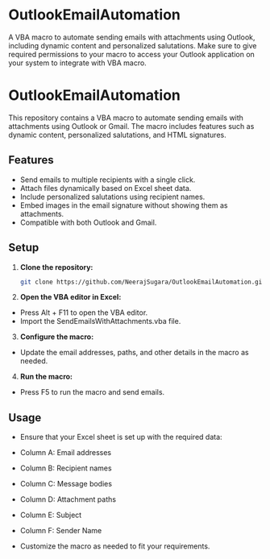 # OutlookEmailAutomation
A VBA macro to automate sending emails with attachments using Outlook, including dynamic content and personalized salutations. Make sure to give required permissions to your macro to access your Outlook application on your system to integrate with VBA macro.


# OutlookEmailAutomation

This repository contains a VBA macro to automate sending emails with attachments using Outlook or Gmail. The macro includes features such as dynamic content, personalized salutations, and HTML signatures.

## Features
- Send emails to multiple recipients with a single click.
- Attach files dynamically based on Excel sheet data.
- Include personalized salutations using recipient names.
- Embed images in the email signature without showing them as attachments.
- Compatible with both Outlook and Gmail.

## Setup
1. **Clone the repository:**
   ```sh
   git clone https://github.com/NeerajSugara/OutlookEmailAutomation.git
2. **Open the VBA editor in Excel:**

- Press Alt + F11 to open the VBA editor.
- Import the SendEmailsWithAttachments.vba file.
3. **Configure the macro:**

- Update the email addresses, paths, and other details in the macro as needed.
4. **Run the macro:**

- Press F5 to run the macro and send emails.
## Usage
- Ensure that your Excel sheet is set up with the required data:

- Column A: Email addresses <!-- mandatory field -->
- Column B: Recipient names <!-- mandatory field -->
- Column C: Message bodies <!-- mandatory field -->
- Column D: Attachment paths <!-- Not mandatory field -->
- Column E: Subject <!-- mandatory field -->
- Column F: Sender Name <!-- mandatory field -->
- Customize the macro as needed to fit your requirements.
